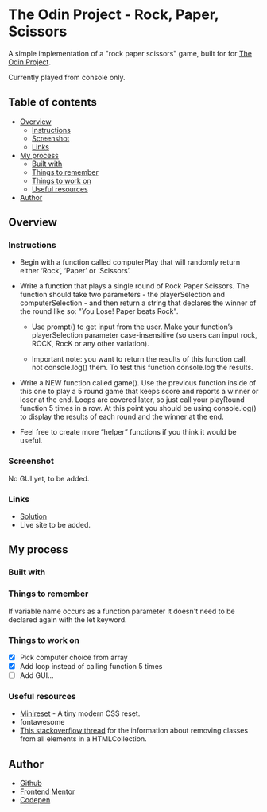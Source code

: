 # The Odin Project - Rock, Paper, Scissors

A simple implementation of a "rock paper scissors" game, built for for [The Odin Project](https://www.theodinproject.com).

Currently played from console only.


## Table of contents

- [Overview](#overview)
  - [Instructions](#instructions)
  - [Screenshot](#screenshot)
  - [Links](#links)
- [My process](#my-process)
  - [Built with](#built-with)
  - [Things to remember](#things-to-remember)
  - [Things to work on](#things-to-work-on)
  - [Useful resources](#useful-resources)
- [Author](#author)

## Overview

### Instructions

- Begin with a function called computerPlay that will randomly return either ‘Rock’, ‘Paper’ or ‘Scissors’.

- Write a function that plays a single round of Rock Paper Scissors. The function should take two parameters - the playerSelection and computerSelection - and then return a string that declares the winner of the round like so: "You Lose! Paper beats Rock".

  - Use prompt() to get input from the user. Make your function’s playerSelection parameter case-insensitive (so users can input rock, ROCK, RocK or any other variation).

  - Important note: you want to return the results of this function call, not console.log() them. To test this function console.log the results.

- Write a NEW function called game(). Use the previous function inside of this one to play a 5 round game that keeps score and reports a winner or loser at the end. Loops are covered later, so just call your playRound function 5 times in a row. At this point you should be using console.log() to display the results of each round and the winner at the end.

- Feel free to create more “helper” functions if you think it would be useful.



### Screenshot

No GUI yet, to be added.

### Links

- [Solution](https://github.com/je-jo/rock-paper-scissors)
- Live site to be added.

## My process

### Built with

### Things to remember

If variable name occurs as a function parameter it doesn't need to be declared again with the let keyword. 

### Things to work on

- [x] Pick computer choice from array
- [x] Add loop instead of calling function 5 times
- [ ] Add GUI...

### Useful resources

- [Minireset](https://awesomeopensource.com/project/jgthms/minireset.css?categoryPage=29) - A tiny modern CSS reset. 
- fontawesome
- [This stackoverflow thread](https://stackoverflow.com/questions/22270664/how-to-remove-a-class-from-elements-in-pure-javascript) for the information about removing classes from all elements in a HTMLCollection.

## Author

- [Github](https://github.com/je-jo)
- [Frontend Mentor](https://www.frontendmentor.io/profile/je-jo)
- [Codepen](https://codepen.io/je-jo)